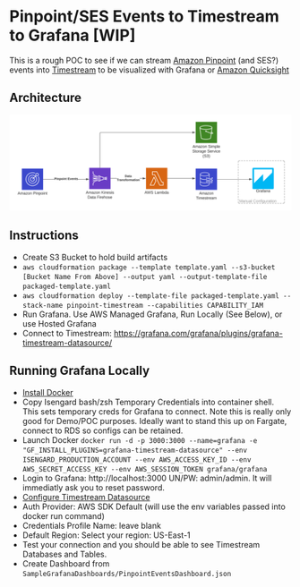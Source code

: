 # Pinpoint/SES Events to Timestream to Grafana [WIP]
This is a rough POC to see if we can stream [Amazon Pinpoint](https://aws.amazon.com/pinpoint/) (and SES?) events into [Timestream](https://aws.amazon.com/timestream/) to be visualized with Grafana or [Amazon Quicksight](https://aws.amazon.com/quicksight/)

## Architecture
![architecture](architecture.png)

## Instructions
- Create S3 Bucket to hold build artifacts
- `aws cloudformation package --template template.yaml --s3-bucket [Bucket Name From Above] --output yaml --output-template-file packaged-template.yaml`
- `aws cloudformation deploy --template-file packaged-template.yaml --stack-name pinpoint-timestream --capabilities CAPABILITY_IAM`
- Run Grafana.  Use AWS Managed Grafana, Run Locally (See Below), or use Hosted Grafana
- Connect to Timestream: https://grafana.com/grafana/plugins/grafana-timestream-datasource/ 

## Running Grafana Locally

- [Install Docker](https://www.docker.com/products/docker-desktop)
- Copy Isengard bash/zsh Temporary Credentials into container shell.  This sets temporary creds for Grafana to connect.  Note this is really only good for Demo/POC purposes.  Ideally want to stand this up on Fargate, connect to RDS so configs can be retained.
- Launch Docker `docker run -d -p 3000:3000 --name=grafana -e "GF_INSTALL_PLUGINS=grafana-timestream-datasource" --env ISENGARD_PRODUCTION_ACCOUNT --env AWS_ACCESS_KEY_ID --env AWS_SECRET_ACCESS_KEY --env AWS_SESSION_TOKEN grafana/grafana` 
- Login to Grafana: http://localhost:3000  UN/PW: admin/admin.  It will immediatly ask you to reset password.
- [Configure Timestream Datasource](https://grafana.com/grafana/plugins/grafana-timestream-datasource)
- Auth Provider: AWS SDK Default (will use the env variables passed into docker run command)
- Credentials Profile Name: leave blank
- Default Region: Select your region: US-East-1
- Test your connection and you should be able to see Timestream Databases and Tables.
- Create Dashboard from `SampleGrafanaDashboards/PinpointEventsDashboard.json`
